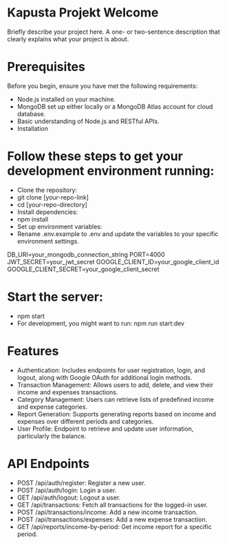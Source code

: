 # Kapusta Projekt Welcome

Briefly describe your project here. A one- or two-sentence description that clearly explains what your project is about.

# Prerequisites

Before you begin, ensure you have met the following requirements:

- Node.js installed on your machine.
- MongoDB set up either locally or a MongoDB Atlas account for cloud database.
- Basic understanding of Node.js and RESTful APIs.
- Installation

# Follow these steps to get your development environment running:

- Clone the repository:
- git clone [your-repo-link]
- cd [your-repo-directory]
- Install dependencies:
- npm install
- Set up environment variables:
- Rename .env.example to .env and update the variables to your specific environment settings.

DB_URI=your_mongodb_connection_string
PORT=4000
JWT_SECRET=your_jwt_secret
GOOGLE_CLIENT_ID=your_google_client_id
GOOGLE_CLIENT_SECRET=your_google_client_secret

# Start the server:

- npm start
- For development, you might want to run: npm run start:dev

# Features

- Authentication: Includes endpoints for user registration, login, and logout, along with Google OAuth for additional login methods.
- Transaction Management: Allows users to add, delete, and view their income and expenses transactions.
- Category Management: Users can retrieve lists of predefined income and expense categories.
- Report Generation: Supports generating reports based on income and expenses over different periods and categories.
- User Profile: Endpoint to retrieve and update user information, particularly the balance.

# API Endpoints

- POST /api/auth/register: Register a new user.
- POST /api/auth/login: Login a user.
- GET /api/auth/logout: Logout a user.
- GET /api/transactions: Fetch all transactions for the logged-in user.
- POST /api/transactions/income: Add a new income transaction.
- POST /api/transactions/expenses: Add a new expense transaction.
- GET /api/reports/income-by-period: Get income report for a specific period.
